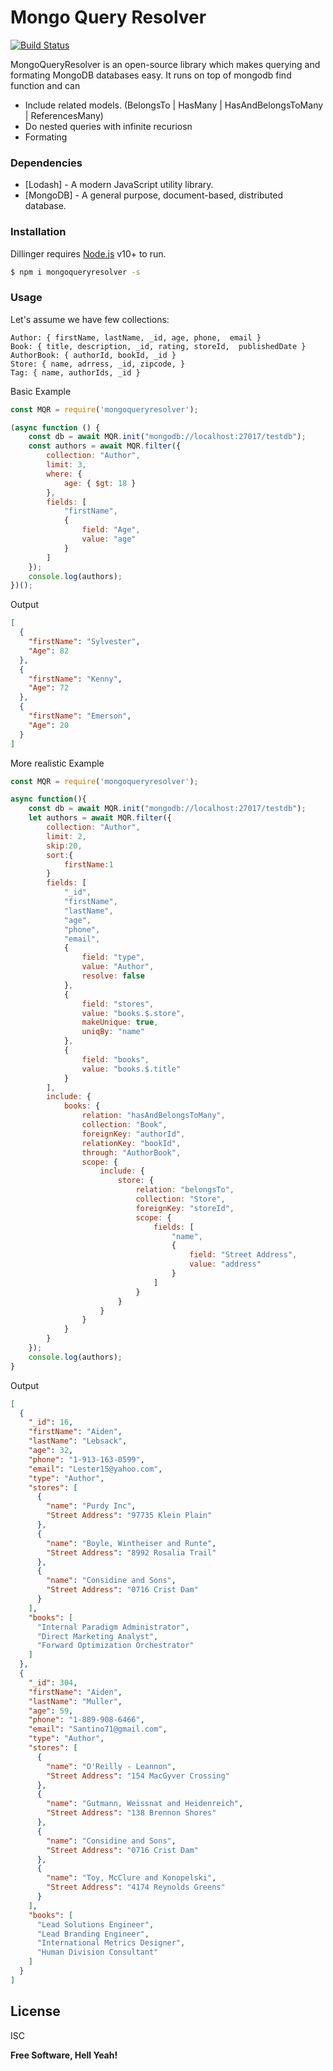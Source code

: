 # Mongo Query Resolver

[![Build Status](https://travis-ci.org/joemccann/dillinger.svg?branch=master)](https://travis-ci.org/joemccann/dillinger)

MongoQueryResolver is an open-source library which makes querying and formating MongoDB databases easy. It runs on top of mongodb find function and can 

  - Include related models. (BelongsTo | HasMany | HasAndBelongsToMany | ReferencesMany)
  - Do nested queries with infinite recuriosn
  - Formating

### Dependencies


* [Lodash] - A modern JavaScript utility library.
* [MongoDB] - A general purpose, document-based, distributed database.

### Installation

Dillinger requires [Node.js](https://nodejs.org/) v10+ to run.

```sh
$ npm i mongoqueryresolver -s
```

### Usage
Let's assume we have few collections:

```
Author: { firstName, lastName, _id, age, phone,  email }
Book: { title, description, _id, rating, storeId,  publishedDate }
AuthorBook: { authorId, bookId, _id }
Store: { name, adrress, _id, zipcode, }
Tag: { name, authorIds, _id }
```

Basic Example
```javascript
const MQR = require('mongoqueryresolver');

(async function () {
    const db = await MQR.init("mongodb://localhost:27017/testdb");
    const authors = await MQR.filter({
        collection: "Author",
        limit: 3,
        where: {
            age: { $gt: 18 }
        },
        fields: [
            "firstName",
            {
                field: "Age",
                value: "age"
            }
        ]
    });
    console.log(authors);
})();
```
Output
```json
[
  {
    "firstName": "Sylvester",
    "Age": 82
  },
  {
    "firstName": "Kenny",
    "Age": 72
  },
  {
    "firstName": "Emerson",
    "Age": 20
  }
]
```


More realistic Example
```javascript
const MQR = require('mongoqueryresolver');

async function(){
    const db = await MQR.init("mongodb://localhost:27017/testdb");
    let authors = await MQR.filter({
        collection: "Author",
        limit: 2,
        skip:20,
        sort:{
            firstName:1
        }
        fields: [
            "_id",
            "firstName",
            "lastName",
            "age",
            "phone",
            "email",
            {
                field: "type",
                value: "Author",
                resolve: false
            },
            {
                field: "stores",
                value: "books.$.store",
                makeUnique: true,
                uniqBy: "name"
            },
            {
                field: "books",
                value: "books.$.title"
            }
        ],
        include: {
            books: {
                relation: "hasAndBelongsToMany",
                collection: "Book",
                foreignKey: "authorId",
                relationKey: "bookId",
                through: "AuthorBook",
                scope: {
                    include: {
                        store: {
                            relation: "belongsTo",
                            collection: "Store",
                            foreignKey: "storeId",
                            scope: {
                                fields: [
                                    "name",
                                    {
                                        field: "Street Address",
                                        value: "address"
                                    }
                                ]
                            }
                        }
                    }
                }
            }
        }
    });
    console.log(authors);
}
```
Output
```json
[
  {
    "_id": 16,
    "firstName": "Aiden",
    "lastName": "Lebsack",
    "age": 32,
    "phone": "1-913-163-0599",
    "email": "Lester15@yahoo.com",
    "type": "Author",
    "stores": [
      {
        "name": "Purdy Inc",
        "Street Address": "97735 Klein Plain"
      },
      {
        "name": "Boyle, Wintheiser and Runte",
        "Street Address": "8992 Rosalia Trail"
      },
      {
        "name": "Considine and Sons",
        "Street Address": "0716 Crist Dam"
      }
    ],
    "books": [
      "Internal Paradigm Administrator",
      "Direct Marketing Analyst",
      "Forward Optimization Orchestrator"
    ]
  },
  {
    "_id": 304,
    "firstName": "Aiden",
    "lastName": "Muller",
    "age": 59,
    "phone": "1-889-908-6466",
    "email": "Santino71@gmail.com",
    "type": "Author",
    "stores": [
      {
        "name": "O'Reilly - Leannon",
        "Street Address": "154 MacGyver Crossing"
      },
      {
        "name": "Gutmann, Weissnat and Heidenreich",
        "Street Address": "138 Brennon Shores"
      },
      {
        "name": "Considine and Sons",
        "Street Address": "0716 Crist Dam"
      },
      {
        "name": "Toy, McClure and Konopelski",
        "Street Address": "4174 Reynolds Greens"
      }
    ],
    "books": [
      "Lead Solutions Engineer",
      "Lead Branding Engineer",
      "International Metrics Designer",
      "Human Division Consultant"
    ]
  }
]
```


License
----

ISC


**Free Software, Hell Yeah!**
